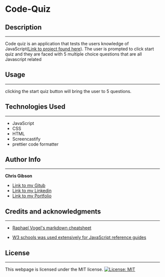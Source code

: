# Code-Quiz

## Description

---

Code quiz is an application that tests the users knowledge of JavaScript([Link to project found here]()). The user is prompted to click start quiz and they are faced with 5 multiple choice questions that are all Javascript related

## Usage

---

clicking the start quiz button will bring the user to 5 questions.

## Technologies Used

---

- JavaScript
- CSS
- HTML
- Screencastify
- prettier code formatter

## Author Info

---

**Chris Gibson**

- [Link to my Gitub](https://github.com/chrischarlesgibson)
- [Link to my Linkedin](https://www.linkedin.com/in/chris-gibson-415909250/)
- [Link to my Portfolio](https://chrischarlesgibson.github.io/Chris-Gibson-project-portfolio/)

## Credits and acknowledgments

---

- [Raphael Vogel's markdown cheatsheet](https://github.com/tchapi/markdown-cheatsheet/blob/master/README.md)

- [W3 schools was used extensively for JavaScript reference guides](https://www.w3schools.com/)

## License

---

This webpage is licensed under the MIT license.
[![License: MIT](https://img.shields.io/badge/License-MIT-yellow.svg)](https://opensource.org/licenses/MIT)
